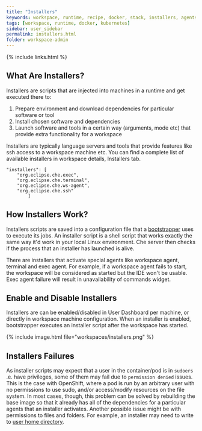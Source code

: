 ```yaml
---
title: "Installers"
keywords: workspace, runtime, recipe, docker, stack, installers, agents
tags: [workspace, runtime, docker, kubernetes]
sidebar: user_sidebar
permalink: installers.html
folder: workspace-admin
---
```


{% include links.html %}

## What Are Installers?

Installers are scripts that are injected into machines in a runtime and get executed there to:

1. Prepare environment and download dependencies for particular software or tool
2. Install chosen software and dependencies
3. Launch software and tools in a certain way (arguments, mode etc) that provide extra functionality for a workspace

Installers are typically language servers and tools that provide features like ssh access to a workspace machine etc. You can find a complete list of available installers in workspace details, Installers tab.

```
"installers": [
    "org.eclipse.che.exec",
    "org.eclipse.che.terminal",
    "org.eclipse.che.ws-agent",
    "org.eclipse.che.ssh"
        ]
```

## How Installers Work?

Installers scripts are saved into a configuration file that a [bootstrapper](what-are-workspaces.html#bootstrapper) uses to execute its jobs. An installer script is a shell script that works exactly the same way it'd work in your local Linux environment. Che server then checks if the process that an installer has launched is alive.

There are installers that activate special agents like workspace agent, terminal and exec agent. For example, if a workspace agent fails to start, the workspace will be considered as started but the IDE won't be usable. Exec agent failure will result in unavailability of commands widget.

## Enable and Disable Installers

Installers are can be enabled/disabled in User Dashboard per machine, or directly in workspace machine configuration. When an installer is enabled, bootstrapper executes an installer script after the workspace has started.

{% include image.html file="workspaces/installers.png" %}

## Installers Failures

As installer scripts may expect that a user in the container/pod is in `sudoers` .e. have privileges, some of them may fail due to `permission denied` issues. This is the case with OpenShift, where a pod is run by an arbitrary user with no permissions to use sudo, and/or access/modify resources on the file system. In most cases, though, this problem can be solved by rebuilding the base image so that it already has all of the dependencies for a particular agents that an installer activates. Another possible issue might be with permissions to files and folders. For example, an installer may need to write to [user home directory](https://github.com/eclipse/che-dockerfiles/blob/master/recipes/stack-base/centos/Dockerfile#L45-L57).
